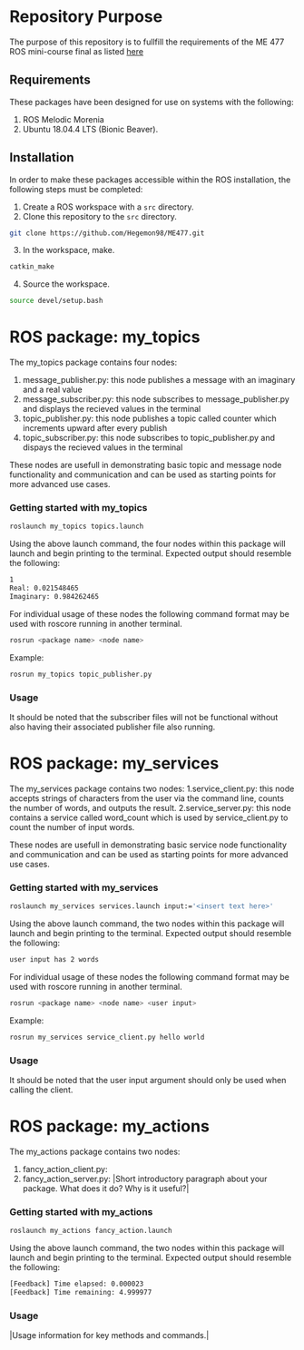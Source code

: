 # Repository Purpose
The purpose of this repository is to fullfill the requirements of the ME 477 ROS mini-course final as listed [here](http://ricopic.one/courses/robotics_mini_course/#final-project)

## Requirements
These packages have been designed for use on systems with the following:
1. ROS Melodic Morenia
2. Ubuntu 18.04.4 LTS (Bionic Beaver).

## Installation

In order to make these packages accessible within the ROS installation, the following steps must be completed:

1. Create a ROS workspace with a `src` directory.
2. Clone this repository to the `src` directory.
```bash
git clone https://github.com/Hegemon98/ME477.git
```
3. In the workspace, make.
```bash
catkin_make
```
4. Source the workspace.
```bash
source devel/setup.bash
```
# ROS package: my_topics
The my_topics package contains four nodes:
1. message_publisher.py: this node publishes a message with an imaginary and a real value
2. message_subscriber.py: this node subscribes to message_publisher.py and displays the recieved values in the terminal
3. topic_publisher.py: this node publishes a topic called counter which increments upward after every publish
4. topic_subscriber.py: this node subscribes to topic_publisher.py and dispays the recieved values in the terminal

These nodes are usefull in demonstrating basic topic and message node functionality and communication and can be used as starting points for more advanced use cases.
### Getting started with my_topics
```bash
roslaunch my_topics topics.launch
```
Using the above launch command, the four nodes within this package will launch and begin printing to the terminal. Expected output should resemble the following:
```bash
1
Real: 0.021548465
Imaginary: 0.984262465
```
For individual usage of these nodes the following command format may be used with roscore running in another terminal.
```bash
rosrun <package name> <node name>
```
Example:
```bash
rosrun my_topics topic_publisher.py
```
### Usage
It should be noted that the subscriber files will not be functional without also having their associated publisher file also running.

# ROS package: my_services
The my_services package contains two nodes:
1.service_client.py: this node accepts strings of characters from the user via the command line, counts the number of words, and outputs the result.
2.service_server.py: this node contains a service called word_count which is used by service_client.py to count the number of input words. 

These nodes are usefull in demonstrating basic service node functionality and communication and can be used as starting points for more advanced use cases.
### Getting started with my_services
```bash
roslaunch my_services services.launch input:='<insert text here>'
```
Using the above launch command, the two nodes within this package will launch and begin printing to the terminal. Expected output should resemble the following:
```bash
user input has 2 words
```
For individual usage of these nodes the following command format may be used with roscore running in another terminal.
```bash
rosrun <package name> <node name> <user input>
```
Example:
```bash
rosrun my_services service_client.py hello world
```
### Usage
It should be noted that the user input argument should only be used when calling the client.

# ROS package: my_actions
The my_actions package contains two nodes:
1. fancy_action_client.py:
2. fancy_action_server.py:
|Short introductory paragraph about your package. What does it do? Why is it useful?|
### Getting started with my_actions
```bash
roslaunch my_actions fancy_action.launch
```
Using the above launch command, the two nodes within this package will launch and begin printing to the terminal. Expected output should resemble the following:
```bash
[Feedback] Time elapsed: 0.000023
[Feedback] Time remaining: 4.999977
```
### Usage

|Usage information for key methods and commands.|
